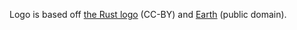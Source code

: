 Logo is based off [the Rust logo](https://www.rust-lang.org/en-US/legal.html) (CC-BY) and [Earth](https://thenounproject.com/term/earth/1238/) (public domain).
